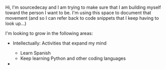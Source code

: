 Hi, I'm sourcedecay and I am trying to make sure that I am building myself toward the person I want to be. I'm using this space to document that movement (and so I can refer back to code snippets that I keep having to look up...)

I'm looking to grow in the following areas:
- Intellectually: Activities that expand my mind
  - Learn Spanish
  - Keep learning Python and other coding languages
  
- 
